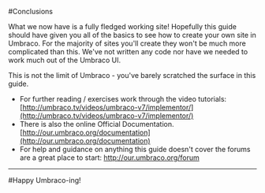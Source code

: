 #Conclusions

What we now have is a fully fledged working site! Hopefully this guide should have given you all of the basics to see how to create your own site in Umbraco. For the majority of sites you'll create they won't be much more complicated than this. We've not written any code nor have we needed to work much out of the Umbraco UI. 

This is not the limit of Umbraco - you've barely scratched the surface in this guide.

*    For further reading / exercises work through the video tutorials: [http://umbraco.tv/videos/umbraco-v7/implementor/](http://umbraco.tv/videos/umbraco-v7/implementor/)
*    There is also the online Official Documentation. [http://our.umbraco.org/documentation](http://our.umbraco.org/documentation) 
*    For help and guidance on anything this guide doesn't cover the forums are a great place to start: [http://our.umbraco.org/forum ](http://our.umbraco.org/forum )

---
#Happy Umbraco-ing!
